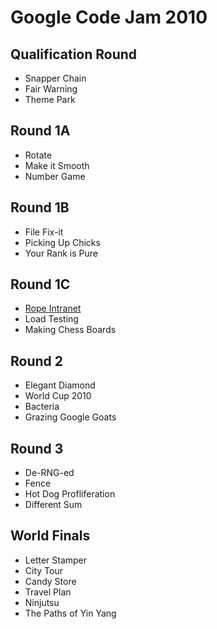 Google Code Jam 2010
====================

## Qualification Round
* Snapper Chain
* Fair Warning
* Theme Park

## Round 1A
* Rotate
* Make it Smooth
* Number Game

## Round 1B
* File Fix-it
* Picking Up Chicks
* Your Rank is Pure

## Round 1C
* [Rope Intranet](rope-intranet/)
* Load Testing
* Making Chess Boards

## Round 2
* Elegant Diamond
* World Cup 2010
* Bacteria
* Grazing Google Goats

## Round 3
* De-RNG-ed
* Fence
* Hot Dog Profliferation
* Different Sum

## World Finals
* Letter Stamper
* City Tour
* Candy Store
* Travel Plan
* Ninjutsu
* The Paths of Yin Yang
